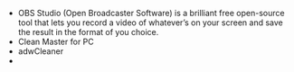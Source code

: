 * OBS Studio (Open Broadcaster Software) is a brilliant free open-source tool that lets you record a video of whatever’s on your screen and save the result in the format of you choice.
* Clean Master for PC
* adwCleaner
*
